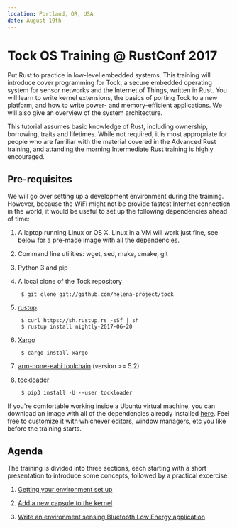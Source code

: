 ```yaml
---
location: Portland, OR, USA
date: August 19th
---
```


# Tock OS Training @ RustConf 2017

Put Rust to practice in low-level embedded systems. This training will introduce
cover programming for Tock, a secure embedded operating system for sensor
networks and the Internet of Things, written in Rust. You will learn to write
kernel extensions, the basics of porting Tock to a new platform, and how to
write power- and memory-efficient applications. We will also give an overview of
the system architecture.

This tutorial assumes basic knowledge of Rust, including ownership, borrowing,
traits and lifetimes. While not required, it is most appropriate for people who
are familiar with the material covered in the Advanced Rust training, and
attanding the morning Intermediate Rust training is highly encouraged.

## Pre-requisites

We will go over setting up a development environment during the training.
However, because the WiFi might not be provide fastest Internet connection in
the world, it would be useful to set up the following dependencies ahead of
time:

1. A laptop running Linux or OS X. Linux in a VM will work just fine, see below
   for a pre-made image with all the dependencies.

2. Command line utilities: wget, sed, make, cmake, git

4. Python 3 and pip

5. A local clone of the Tock repository
     
        $ git clone git://github.com/helena-project/tock

6. [rustup](http://rustup.rs/).
     
        $ curl https://sh.rustup.rs -sSf | sh
        $ rustup install nightly-2017-06-20

7. [Xargo](https://github.com/japaric/xargo)
     
        $ cargo install xargo

8. [arm-none-eabi toolchain](https://developer.arm.com/open-source/gnu-toolchain/gnu-rm/downloads) (version >= 5.2)

9. [tockloader](https://github.com/helena-project/tockloader)
     
        $ pip3 install -U --user tockloader

If you're comfortable working inside a Ubuntu virtual machine, you can download
an image with all of the dependencies already installed [here](#). Feel free to
customize it with whichever editors, window managers, etc you like before the
training starts.

## Agenda

The training is divided into three sections, each starting with a short
presentation to introduce some concepts, followed by a practical excercise.

1. [Getting your environment set up](environment.md)

2. [Add a new capsule to the kernel](capsule.md)

3. [Write an environment sensing Bluetooth Low Energy
   application](application.md)

